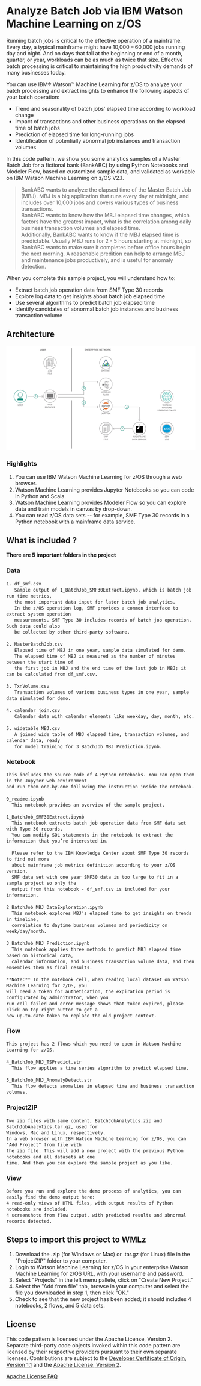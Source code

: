 

<!-- Put badges at the very top -->
<!-- Change the repo -->
<!-- [![Build Status](https://github.com/IBM/analyze-batch-job-z.svg?branch=master)](https://github.com/IBM/analyze-batch-job-z)

<!-- Add a new Title and fill in the blanks -->

# Analyze Batch Job via IBM Watson Machine Learning on z/OS

Running batch jobs is critical to the effective operation of a mainframe. Every day, a typical mainframe might have 10,000 – 60,000 jobs running day and night. And on days that fall at the beginning or end of a month, quarter, or year, workloads can be as much as twice that size. Effective batch processing is critical to maintaining the high productivity demands of many businesses today.

You can use IBM® Watson™ Machine Learning for z/OS to analyze your batch processing and extract insights to enhance the following aspects of your batch operation:

* Trend and seasonality of batch jobs’ elapsed time according to workload change
* Impact of transactions and other business operations on the elapsed time of batch jobs
* Prediction of elapsed time for long-running jobs
* Identification of potentially abnormal job instances and transaction volumes

In this code pattern, we show you some analytics samples of a Master Batch Job for a fictional bank (BankABC) by using Python Notebooks and Modeler Flow, based on customized sample data, and validated as workable on IBM Watson Machine Learning on z/OS V2.1.
   
   > BankABC wants to analyze the elapsed time of the Master Batch Job (MBJ). MBJ is a big application that runs every day at midnight, and includes over 10,000 jobs and covers various types of business transactions.<br>
   BankABC wants to know how the MBJ elapsed time changes, which factors have the greatest impact, what is the correlation among daily business transaction volumes and elapsed time.<br>
   Additionally, BankABC wants to know if the MBJ elapsed time is predictable. Usually MBJ runs for 2 - 5 hours starting at midnight, so BankABC wants to make sure it completes before office hours begin the next morning. A reasonable predition can help to arrange MBJ and maintenance jobs productively, and is useful for anomaly detection. <br>

When you complete this sample project, you will understand how to:

* Extract batch job operation data from SMF Type 30 records
* Explore log data to get insights about batch job elapsed time 
* Use several algorithms to predict batch job elapsed time 
* Identify candidates of abnormal batch job instances and business transaction volume
  
## Architecture

<!--add an image in this path-->
![architecture](Image/architecture.png)


### Highlights

1. You can use IBM Watson Machine Learning for z/OS through a web browser.
2. Watson Machine Learning provides Jupyter Notebooks so you can code in Python and Scala.
3. Watson Machine Learning provides Modeler Flow so you can explore data and train models in canvas by drop-down.
4. You can read z/OS data sets -- for example, SMF Type 30 records in a Python notebook with a mainframe data service.

## What is included ?
   **There are 5 important folders in the project**
   
   ### Data
    1. df_smf.csv
       Sample output of 1_BatchJob_SMF30Extract.ipynb, which is batch job run time metrics,
       the most important data input for later batch job analytics.
       In the z/OS operation log, SMF provides a common interface to extract system operation
       measurements. SMF Type 30 includes records of batch job operation. Such data could also
       be collected by other third-party software.

    2. MasterBatchJob.csv
       Elapsed time of MBJ in one year, sample data simulated for demo.
       The elapsed time of MBJ is measured as the number of minutes between the start time of
       the first job in MBJ and the end time of the last job in MBJ; it can be calculated from df_smf.csv.

    3. TxnVolume.csv
       Transaction volumes of various business types in one year, sample data simulated for demo.   

    4. calendar_join.csv
       Calendar data with calendar elements like weekday, day, month, etc.

    5. widetable_MBJ.csv
       A joined wide table of MBJ elapsed time, transaction volumes, and calendar data, ready
       for model training for 3_BatchJob_MBJ_Prediction.ipynb.
    
   
   ### Notebook 
    This includes the source code of 4 Python notebooks. You can open them in the Jupyter web environment
    and run them one-by-one following the instruction inside the notebook.
   
    0_readme.ipynb
      This notebook provides an overview of the sample project.

    1_BatchJob_SMF30Extract.ipynb
      This notebook extracts batch job operation data from SMF data set with Type 30 records.
      You can modify SQL statements in the notebook to extract the information that you’re interested in.
 
      Please refer to the IBM Knowledge Center about SMF Type 30 records to find out more
      about mainframe job metrics definition according to your z/OS version.
      SMF data set with one year SMF30 data is too large to fit in a sample project so only the
      output from this notebook - df_smf.csv is included for your information.

    2_BatchJob_MBJ_DataExploration.ipynb
      This notebook explores MBJ's elapsed time to get insights on trends in timeline,
      correlation to daytime business volumes and periodicity on week/day/month.

    3_BatchJob_MBJ_Prediction.ipynb
      This notebook applies three methods to predict MBJ elapsed time based on historical data,
      calendar information, and business transaction volume data, and then emsembles them as final results.

    **Note:** In the notebook cell, when reading local dataset on Watson Machine Learning for z/OS, you
    will need a token for authetication, the expiration period is configurated by adminitrator, when you
    run cell failed and error message shows that token expired, please click on top right button to get a
    new up-to-date token to replace the old project context.
  
  ### Flow
    This project has 2 flows which you need to open in Watson Machine Learning for z/OS.
    
    4_BatchJob_MBJ_TSPredict.str
      This flow applies a time series algorithm to predict elapsed time.
      
    5_BatchJob_MBJ_AnomalyDetect.str
      This flow detects anomalies in elapsed time and business transaction volumes.
      

  ### ProjectZIP
    Two zip files with same content, BatchJobAnalytics.zip and BatchJobAnalytics.tar.gz, used for
    Windows, Mac and Linux, respectively.
    In a web browser with IBM Watson Machine Learning for z/OS, you can "Add Project" from file with
    the zip file. This will add a new project with the previous Python notebooks and all datasets at one
    time. And then you can explore the sample project as you like.
  
  ### View
    Before you run and explore the demo process of analytics, you can easily find the demo output here:  
    4 read-only views of HTML files, with output results of Python notebooks are included.
    4 screenshots from flow output, with predicted results and abnormal records detected.


## Steps to import this project to WMLz

1. Download the .zip (for Windows or Mac) or .tar.gz (for Linux) file in the "ProjectZIP" folder to your computer.
2. Login to Watson Machine Learning for z/OS in your enterprise Watson Machine Learning for z/OS URL, with your username and password.
3. Select "Projects" in the left menu pallete, click on "Create New Project."
4. Select the "Add from file" tab, browse in your computer and select the file you downloaded in step 1, then click "OK."
5. Check to see that the new project has been added; it should includes 4 notebooks, 2 flows, and 5 data sets.

<!-- keep this -->
## License

This code pattern is licensed under the Apache License, Version 2. Separate third-party code objects invoked within this code pattern are licensed by their respective providers pursuant to their own separate licenses. Contributions are subject to the [Developer Certificate of Origin, Version 1.1](https://developercertificate.org/) and the [Apache License, Version 2](https://www.apache.org/licenses/LICENSE-2.0.txt).

[Apache License FAQ](https://www.apache.org/foundation/license-faq.html#WhatDoesItMEAN)
